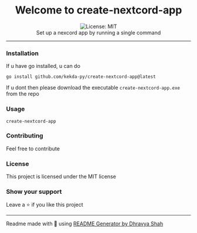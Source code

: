 <div align="center">
<h1 align="center">Welcome to create-nextcord-app</h1>
<img alt="License: MIT" src="https://img.shields.io/badge/License-MIT-yellow.svg" /><br>
Set up a nexcord app by running a single command
</div>

---

### Installation
If u have go installed, u can do
```
go install github.com/kekda-py/create-nextcord-app@latest
```
If u dont then please download the executable `create-nextcord-app.exe` from the repo

### Usage

```
create-nextcord-app
```

### Contributing

Feel free to contribute

### License

This project is licensed under the MIT license

### Show your support

Leave a ⭐ if you like this project

---

Readme made with 💖 using [README Generator by Dhravya Shah](https://github.com/Dhravya/readme-generator)
